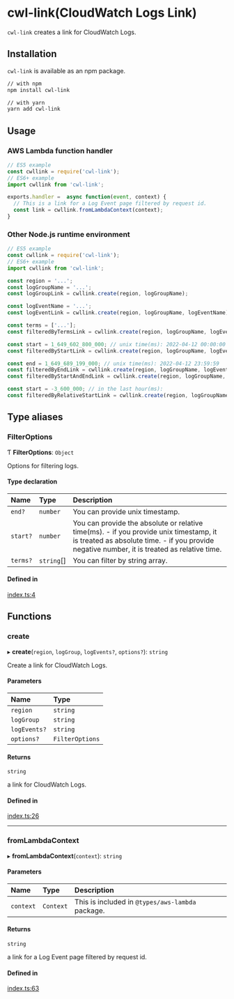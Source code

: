 # cwl-link(CloudWatch Logs Link)

`cwl-link` creates a link for CloudWatch Logs.

## Installation

`cwl-link` is available as an npm package.

```bash
// with npm
npm install cwl-link

// with yarn
yarn add cwl-link
```

## Usage

### AWS Lambda function handler

```typescript
// ES5 example
const cwllink = require('cwl-link');
// ES6+ example
import cwllink from 'cwl-link';

exports.handler =  async function(event, context) {
  // This is a link for a Log Event page filtered by request id.
  const link = cwllink.fromLambdaContext(context);
}
```

### Other Node.js runtime environment

```typescript
// ES5 example
const cwllink = require('cwl-link');
// ES6+ example
import cwllink from 'cwl-link';

const region = '...';
const logGroupName = '...';
const logGroupLink = cwllink.create(region, logGroupName);

const logEventName = '...';
const logEventLink = cwllink.create(region, logGroupName, logEventName);

const terms = ['...'];
const filteredByTermsLink = cwllink.create(region, logGroupName, logEventName, { terms });

const start = 1_649_602_800_000; // unix time(ms): 2022-04-12 00:00:00
const filteredByStartLink = cwllink.create(region, logGroupName, logEventName, { start });

const end = 1_649_689_199_000; // unix time(ms): 2022-04-12 23:59:59
const filteredByEndLink = cwllink.create(region, logGroupName, logEventName, { end });
const filteredByStartAndEndLink = cwllink.create(region, logGroupName, logEventName, { start, end });

const start = -3_600_000; // in the last hour(ms):
const filteredByRelativeStartLink = cwllink.create(region, logGroupName, logEventName, { start });
```

## Type aliases

### FilterOptions

Ƭ **FilterOptions**: `Object`

Options for filtering logs.

#### Type declaration

| Name | Type | Description |
| :------ | :------ | :------ |
| `end?` | `number` | You can provide unix timestamp. |
| `start?` | `number` | You can provide the absolute or relative time(ms). - if you provide unix timestamp, it is treated as absolute time. - if you provide negative number, it is treated as relative time. |
| `terms?` | `string`[] | You can filter by string array. |

#### Defined in

[index.ts:4](https://github.com/michiharu/cwl-link/blob/bd277a7/src/index.ts#L4)

## Functions

### create

▸ **create**(`region`, `logGroup`, `logEvents?`, `options?`): `string`

Create a link for CloudWatch Logs.

#### Parameters

| Name | Type |
| :------ | :------ |
| `region` | `string` |
| `logGroup` | `string` |
| `logEvents?` | `string` |
| `options?` | `FilterOptions` |

#### Returns

`string`

a link for CloudWatch Logs.

#### Defined in

[index.ts:26](https://github.com/michiharu/cwl-link/blob/bd277a7/src/index.ts#L26)

___

### fromLambdaContext

▸ **fromLambdaContext**(`context`): `string`

#### Parameters

| Name | Type | Description |
| :------ | :------ | :------ |
| `context` | `Context` | This is included in `@types/aws-lambda` package. |

#### Returns

`string`

a link for a Log Event page filtered by request id.

#### Defined in

[index.ts:63](https://github.com/michiharu/cwl-link/blob/bd277a7/src/index.ts#L63)
